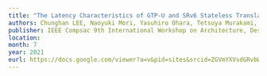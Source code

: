 ```yaml
---
title: "The Latency Characteristics of GTP-U and SRv6 Stateless Translation on VPP Software Router"
authors: Chunghan LEE, Naoyuki Mori, Yasuhiro Ohara, Tetsuya Murakami, Shogo Asaba and Satoru Matsushima
publisher: IEEE Compsac 9th International Workshop on Architecture, Design, Deployment and Management of Networks and Applications (ADMNET 2021)
location:
month: 7
year: 2021
eurl: https://docs.google.com/viewer?a=v&pid=sites&srcid=ZGVmYXVsdGRvbWFpbnxsY2gyMjQ0fGd4OjQ1ZGVhZWExNTExM2MyOTk
---
```

